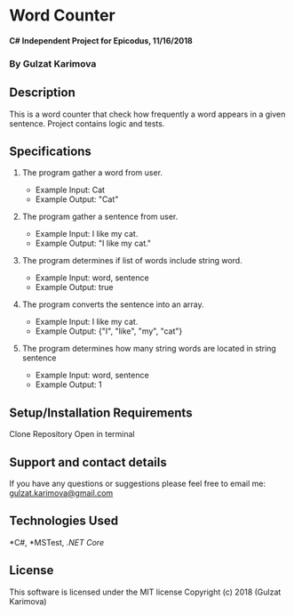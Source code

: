 # Word Counter

#### C# Independent Project for Epicodus, 11/16/2018

### **By Gulzat Karimova**

## Description
This is a word counter that check how frequently a word appears in a given sentence. Project contains logic and tests.

## Specifications

1. The program gather a word from user.
    * Example Input: Cat
    * Example Output: "Cat"

2. The program gather a sentence from user.
    * Example Input: I like my cat.
    * Example Output: "I like my cat."

3. The program determines if list of words include string word.
    * Example Input: word, sentence
    * Example Output: true

4. The program converts the sentence into an array.
      * Example Input: I like my cat.
      * Example Output: {"I", "like", "my", "cat"}

5. The program determines how many string words are located in string sentence
    * Example Input: word, sentence
    * Example Output: 1

## Setup/Installation Requirements

Clone Repository
Open in terminal


## Support and contact details

If you have any questions or suggestions please feel free to email me: gulzat.karimova@gmail.com

## Technologies Used
*C#,
*MSTest,
*.NET Core*

## License
This software is licensed under the MIT license
Copyright (c) 2018 (Gulzat Karimova)
